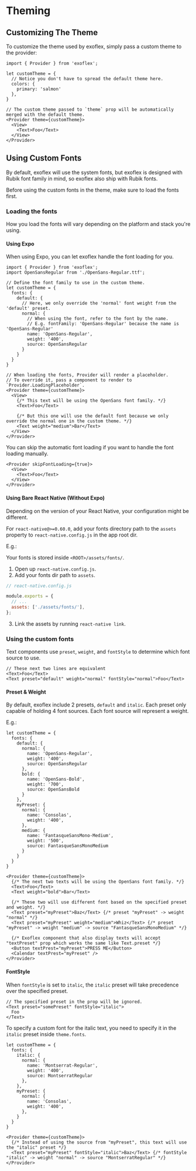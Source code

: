 # Theming

## Customizing The Theme

To customize the theme used by exoflex, simply pass a custom theme to the provider:

```tsx
import { Provider } from 'exoflex';

let customTheme = {
  // Notice you don't have to spread the default theme here.
  colors: {
    primary: 'salmon'
  },
}

// The custom theme passed to `theme` prop will be automatically merged with the default theme.
<Provider theme={customTheme}>
  <View>
    <Text>Foo</Text>
  </View>
</Provider>
```

## Using Custom Fonts

By default, exoflex will use the system fonts, but exoflex is designed with Rubik font family in mind, so exoflex also ship with Rubik fonts.

Before using the custom fonts in the theme, make sure to load the fonts first.

### Loading the fonts

How you load the fonts will vary depending on the platform and stack you're using.

#### Using Expo

When using Expo, you can let exoflex handle the font loading for you.

```tsx
import { Provider } from 'exoflex';
import OpenSansRegular from './OpenSans-Regular.ttf';

// Define the font family to use in the custom theme.
let customTheme = {
  fonts: {
    default: {
      // Here, we only override the 'normal' font weight from the 'default' preset.
      normal: {
        // When using the font, refer to the font by the name.
        // E.g. fontFamily: 'OpenSans-Regular' because the name is 'OpenSans-Regular'
        name: 'OpenSans-Regular',
        weight: '400',
        source: OpenSansRegular
      }
    }
  }
}

// When loading the fonts, Provider will render a placeholder.
// To override it, pass a component to render to `Provider.LoadingPlaceholder`.
<Provider theme={customTheme}>
  <View>
    {/* This text will be using the OpenSans font family. */}
    <Text>Foo</Text>

    {/* But this one will use the default font because we only override the normal one in the custom theme. */}
    <Text weight="medium">Bar</Text>
  </View>
</Provider>
```

You can skip the automatic font loading if you want to handle the font loading manually.

```tsx
<Provider skipFontLoading={true}>
  <View>
    <Text>Foo</Text>
  </View>
</Provider>
```

#### Using Bare React Native (Without Expo)

Depending on the version of your React Native, your configuration might be different.

For `react-native@>=0.60.0`, add your fonts directory path to the `assets` property to `react-native.config.js` in the app root dir.

E.g.:

Your fonts is stored inside `<ROOT>/assets/fonts/`.

1. Open up `react-native.config.js`.
2. Add your fonts dir path to `assets`.

```js
// react-native.config.js

module.exports = {
  // ...
  assets: ['./assets/fonts/'],
};
```

3. Link the assets by running `react-native link`.

### Using the custom fonts

Text components use `preset`, `weight`, and `fontStyle` to determine which font source to use.

```tsx
// These next two lines are equivalent
<Text>Foo</Text>
<Text preset="default" weight="normal" fontStyle="normal">Foo</Text>
```

#### Preset & Weight

By default, exoflex include 2 presets, `default` and `italic`.
Each preset only capable of holding 4 font sources.
Each font source will represent a weight.

E.g.:

```tsx
let customTheme = {
  fonts: {
    default: {
      normal: {
        name: 'OpenSans-Regular',
        weight: '400',
        source: OpenSansRegular
      },
      bold: {
        name: 'OpenSans-Bold',
        weight: '700',
        source: OpenSansBold
      }
    },
    myPreset: {
      normal: {
        name: 'Consolas',
        weight: '400',
      },
      medium: {
        name: 'FantasqueSansMono-Medium',
        weight: '500',
        source: FantasqueSansMonoMedium
      }
    }
  }
}

<Provider theme={customTheme}>
  {/* The next two texts will be using the OpenSans font family. */}
  <Text>Foo</Text>
  <Text weight="bold">Bar</Text>

  {/* These two will use different font based on the specified preset and weight. */}
  <Text preset="myPreset">Baz</Text> {/* preset "myPreset" -> weight "normal" */}
  <Text preset="myPreset" weight="medium">Whiz</Text> {/* preset "myPreset" -> weight "medium" -> source "FantasqueSansMonoMedium" */}

  {/* Exoflex component that also display texts will accept "textPreset" prop which works the same like Text.preset */}
  <Button textPrest="myPreset">PRESS ME</Button>
  <Calendar textPrest="myPreset" />
</Provider>
```

#### FontStyle

When `fontStyle` is set to `italic`, the `italic` preset will take precedence over the specified preset.

```tsx
// The specified preset in the prop will be ignored.
<Text preset="somePreset" fontStyle="italic">
  Foo
</Text>
```

To specify a custom font for the italic text, you need to specify it in the `italic` preset inside `theme.fonts`.

```tsx
let customTheme = {
  fonts: {
    italic: {
      normal: {
        name: 'Montserrat-Regular',
        weight: '400',
        source: MontserratRegular
      },
    },
    myPreset: {
      normal: {
        name: 'Consolas',
        weight: '400',
      },
    }
  }
}

<Provider theme={customTheme}>
  {/* Instead of using the source from "myPreset", this text will use the "italic" preset */}
  <Text preset="myPreset" fontStyle="italic">Baz</Text> {/* fontStyle "italic" -> weight "normal" -> source "MontserratRegular" */}
</Provider>
```
